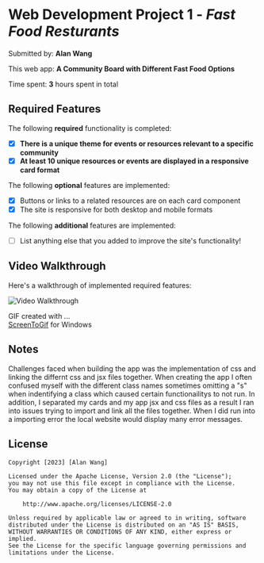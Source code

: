 # Web Development Project 1 - *Fast Food Resturants*

Submitted by: **Alan Wang**

This web app: **A Community Board with Different Fast Food Options**

Time spent: **3** hours spent in total

## Required Features

The following **required** functionality is completed:

- [X] **There is a unique theme for events or resources relevant to a specific community**
- [X] **At least 10 unique resources or events are displayed in a responsive card format**

The following **optional** features are implemented:

- [X] Buttons or links to a related resources are on each card component
- [X] The site is responsive for both desktop and mobile formats

The following **additional** features are implemented:

* [ ] List anything else that you added to improve the site's functionality!

## Video Walkthrough

Here's a walkthrough of implemented required features:

<img src='https://media3.giphy.com/media/v1.Y2lkPTc5MGI3NjExOTNiNWM0MDIyMTBlZGYxZTYyN2MxMmFjNTA3MjY4NTA1NjdhOTQ4NiZjdD1n/HdyEiYi087cDxBk4Xd/giphy.gif' title='Video Walkthrough' width='' alt='Video Walkthrough' />

<!-- Replace this with whatever GIF tool you used! -->
GIF created with ...  
[ScreenToGif](https://www.screentogif.com/) for Windows

## Notes

Challenges faced when building the app was the implementation of css and linking the differnt css and jsx files together. When creating the app I often confused myself with the different class names sometimes omitting a "s" when indentifying a class which caused certain functionailitys to not run. In addition, I separated my cards and my app jsx and css files as a result I ran into issues trying to import and link all the files together. When I did run into a importing error the local website would display many error messages. 

## License

    Copyright [2023] [Alan Wang]

    Licensed under the Apache License, Version 2.0 (the "License");
    you may not use this file except in compliance with the License.
    You may obtain a copy of the License at

        http://www.apache.org/licenses/LICENSE-2.0

    Unless required by applicable law or agreed to in writing, software
    distributed under the License is distributed on an "AS IS" BASIS,
    WITHOUT WARRANTIES OR CONDITIONS OF ANY KIND, either express or implied.
    See the License for the specific language governing permissions and
    limitations under the License.
